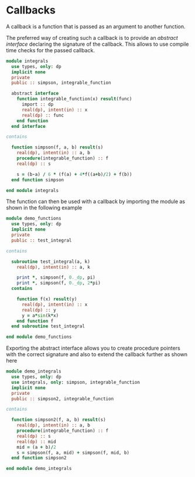 # Callbacks

A callback is a function that is passed as an argument to another function.

The preferred way of creating such a callback is to provide an _abstract interface_
declaring the signature of the callback. This allows to use compile time checks
for the passed callback.

```fortran
module integrals
  use types, only: dp
  implicit none
  private
  public :: simpson, integrable_function

  abstract interface
    function integrable_function(x) result(func)
      import :: dp
      real(dp), intent(in) :: x
      real(dp) :: func
    end function
  end interface

contains

  function simpson(f, a, b) result(s)
    real(dp), intent(in) :: a, b
    procedure(integrable_function) :: f
    real(dp) :: s

    s = (b-a) / 6 * (f(a) + 4*f((a+b)/2) + f(b))
  end function simpson

end module integrals
```

The function can then be used with a callback by importing the module
as shown in the following example

```fortran
module demo_functions
  use types, only: dp
  implicit none
  private
  public :: test_integral

contains

  subroutine test_integral(a, k)
    real(dp), intent(in) :: a, k

    print *, simpson(f, 0._dp, pi)
    print *, simpson(f, 0._dp, 2*pi)
  contains

    function f(x) result(y)
      real(dp), intent(in) :: x
      real(dp) :: y
      y = a*sin(k*x)
    end function f
  end subroutine test_integral

end module demo_functions
```

Exporting the abstract interface allows you to create procedure pointers with the
correct signature and also to extend the callback further as shown here

```fortran
module demo_integrals
  use types, only: dp
  use integrals, only: simpson, integrable_function
  implicit none
  private
  public :: simpson2, integrable_function

contains

  function simpson2(f, a, b) result(s)
    real(dp), intent(in) :: a, b
    procedure(integrable_function) :: f
    real(dp) :: s
    real(dp) :: mid
    mid = (a + b)/2
    s = simpson(f, a, mid) + simpson(f, mid, b)
  end function simpson2

end module demo_integrals
```
